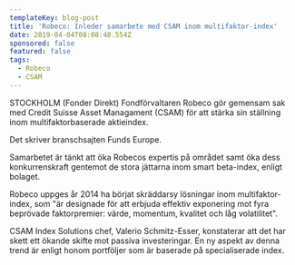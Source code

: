 ```yaml
---
templateKey: blog-post
title: 'Robeco: Inleder samarbete med CSAM inom multifaktor-index'
date: 2019-04-04T08:08:48.554Z
sponsored: false
featured: false
tags:
  - Robeco
  - CSAM
---
```

STOCKHOLM (Fonder Direkt) Fondförvaltaren Robeco gör gemensam sak med Credit Suisse Asset Managament (CSAM) för att stärka sin ställning inom multifaktorbaserade aktieindex.

Det skriver branschsajten Funds Europe.

Samarbetet är tänkt att öka Robecos expertis på området samt öka dess konkurrenskraft gentemot de stora jättarna inom smart beta-index, enligt bolaget.

Robeco uppges år 2014 ha börjat skräddarsy lösningar inom multifaktor-index, som "är designade för att erbjuda effektiv exponering mot fyra beprövade faktorpremier: värde, momentum, kvalitet och låg volatilitet".

CSAM Index Solutions chef, Valerio Schmitz-Esser, konstaterar att det har skett ett ökande skifte mot passiva investeringar. En ny aspekt av denna trend är enligt honom portföljer som är baserade på specialiserade index.
